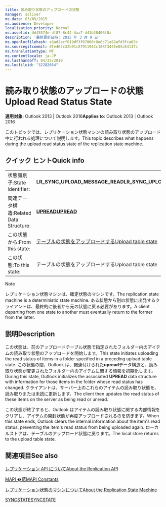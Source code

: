 ```yaml
---
title: 読み取り状態のアップロードの状態
manager: soliver
ms.date: 03/09/2015
ms.audience: Developer
localization_priority: Normal
ms.assetid: 4d45574e-df87-8c44-4aa7-d41b38406f0a
description: '最終更新日時: 2015 年 3 月 9 日'
ms.openlocfilehash: e8ad2acf019df3f07060c8e8c71a62afd3fca03c
ms.sourcegitcommit: 8fe462c32b91c87911942c188f3445e85a54137c
ms.translationtype: MT
ms.contentlocale: ja-JP
ms.lasthandoff: 04/23/2019
ms.locfileid: "32282664"
---
```

# <a name="upload-read-status-state"></a><span data-ttu-id="71f91-103">読み取り状態のアップロードの状態</span><span class="sxs-lookup"><span data-stu-id="71f91-103">Upload Read Status State</span></span>

  
  
<span data-ttu-id="71f91-104">**適用対象**: Outlook 2013 | Outlook 2016</span><span class="sxs-lookup"><span data-stu-id="71f91-104">**Applies to**: Outlook 2013 | Outlook 2016</span></span> 
  
 <span data-ttu-id="71f91-105">このトピックでは、レプリケーション状態マシンの読み取り状態のアップロード中に行われる処理について説明します。</span><span class="sxs-lookup"><span data-stu-id="71f91-105">This topic describes what happens during the upload read status state of the replication state machine.</span></span> 
  
## <a name="quick-info"></a><span data-ttu-id="71f91-106">クイック ヒント</span><span class="sxs-lookup"><span data-stu-id="71f91-106">Quick info</span></span>

|||
|:-----|:-----|
|<span data-ttu-id="71f91-107">状態識別子:</span><span class="sxs-lookup"><span data-stu-id="71f91-107">State Identifier:</span></span>  <br/> |<span data-ttu-id="71f91-108">**LR_SYNC_UPLOAD_MESSAGE_READ**</span><span class="sxs-lookup"><span data-stu-id="71f91-108">**LR_SYNC_UPLOAD_MESSAGE_READ**</span></span> <br/> |
|<span data-ttu-id="71f91-109">関連データ構造:</span><span class="sxs-lookup"><span data-stu-id="71f91-109">Related Data Structure:</span></span>  <br/> |<span data-ttu-id="71f91-110">**[UPREAD](upread.md)**</span><span class="sxs-lookup"><span data-stu-id="71f91-110">**[UPREAD](upread.md)**</span></span> <br/> |
|<span data-ttu-id="71f91-111">この状態から:</span><span class="sxs-lookup"><span data-stu-id="71f91-111">From this state:</span></span>  <br/> |[<span data-ttu-id="71f91-112">テーブルの状態をアップロードする</span><span class="sxs-lookup"><span data-stu-id="71f91-112">Upload table state</span></span>](upload-table-state.md) <br/> |
|<span data-ttu-id="71f91-113">この状態:</span><span class="sxs-lookup"><span data-stu-id="71f91-113">To this state:</span></span>  <br/> |<span data-ttu-id="71f91-114">テーブルの状態をアップロードする</span><span class="sxs-lookup"><span data-stu-id="71f91-114">Upload table state</span></span>  <br/> |
   
> [!NOTE]
> <span data-ttu-id="71f91-115">レプリケーション状態マシンは、確定状態のマシンです。</span><span class="sxs-lookup"><span data-stu-id="71f91-115">The replication state machine is a deterministic state machine.</span></span> <span data-ttu-id="71f91-116">ある状態から別の状態に出発するクライアントは、最終的に後者から元の状態に戻る必要があります。</span><span class="sxs-lookup"><span data-stu-id="71f91-116">A client departing from one state to another must eventually return to the former from the latter.</span></span> 
  
## <a name="description"></a><span data-ttu-id="71f91-117">説明</span><span class="sxs-lookup"><span data-stu-id="71f91-117">Description</span></span>

<span data-ttu-id="71f91-118">この状態は、前のアップロードテーブル状態で指定されたフォルダー内のアイテムの読み取り状態のアップロードを開始します。</span><span class="sxs-lookup"><span data-stu-id="71f91-118">This state initiates uploading the read status of items in a folder specified in a preceding upload table state.</span></span> <span data-ttu-id="71f91-119">この状態の間、Outlook は、関連付けられた**upread**データ構造と、読み取り状態が変更されたフォルダー内のアイテムに関する情報を初期化します。</span><span class="sxs-lookup"><span data-stu-id="71f91-119">During this state, Outlook initializes the associated **UPREAD** data structure with information for those items in the folder whose read status has changed.</span></span> <span data-ttu-id="71f91-120">クライアントは、サーバー上のこれらのアイテムの読み取り状態を、読み取りまたは未読に更新します。</span><span class="sxs-lookup"><span data-stu-id="71f91-120">The client then updates the read status of these items on the server as being read or unread.</span></span> 
  
<span data-ttu-id="71f91-121">この状態が終了すると、Outlook はアイテムの読み取り状態に関する内部情報をクリアし、アイテムの開封状態が再度アップロードされるのを防ぎます。</span><span class="sxs-lookup"><span data-stu-id="71f91-121">When this state ends, Outlook clears the internal information about the item's read status, preventing the item's read status from being uploaded again.</span></span> <span data-ttu-id="71f91-122">ローカルストアは、テーブルのアップロード状態に戻ります。</span><span class="sxs-lookup"><span data-stu-id="71f91-122">The local store returns to the upload table state.</span></span>
  
## <a name="see-also"></a><span data-ttu-id="71f91-123">関連項目</span><span class="sxs-lookup"><span data-stu-id="71f91-123">See also</span></span>



[<span data-ttu-id="71f91-124">レプリケーション API について</span><span class="sxs-lookup"><span data-stu-id="71f91-124">About the Replication API</span></span>](about-the-replication-api.md)
  
[<span data-ttu-id="71f91-125">MAPI �萔</span><span class="sxs-lookup"><span data-stu-id="71f91-125">MAPI Constants</span></span>](mapi-constants.md)
  
[<span data-ttu-id="71f91-126">レプリケーション状態のマシンについて</span><span class="sxs-lookup"><span data-stu-id="71f91-126">About the Replication State Machine</span></span>](about-the-replication-state-machine.md)
  
[<span data-ttu-id="71f91-127">SYNCSTATE</span><span class="sxs-lookup"><span data-stu-id="71f91-127">SYNCSTATE</span></span>](syncstate.md)

